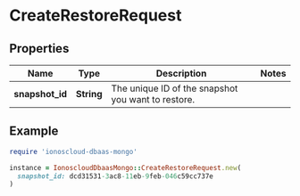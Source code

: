# CreateRestoreRequest

## Properties

| Name | Type | Description | Notes |
| ---- | ---- | ----------- | ----- |
| **snapshot_id** | **String** | The unique ID of the snapshot you want to restore. |  |

## Example

```ruby
require 'ionoscloud-dbaas-mongo'

instance = IonoscloudDbaasMongo::CreateRestoreRequest.new(
  snapshot_id: dcd31531-3ac8-11eb-9feb-046c59cc737e
)
```


